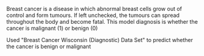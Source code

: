 Breast cancer is a disease in which abnormal breast cells grow out of control and form tumours. 
If left unchecked, the tumours can spread throughout the body and become fatal.
This model diagnosis is whether the cancer is malignant (1) or benign (0)

Used "Breast Cancer Wisconsin (Diagnostic) Data Set" to predict whether the cancer is benign or malignant
